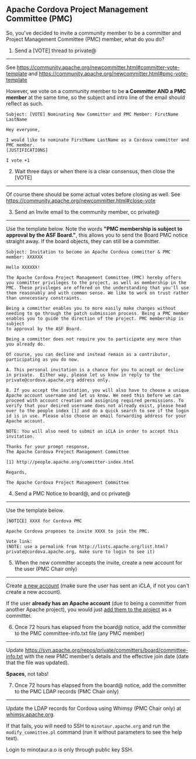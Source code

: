 Apache Cordova Project Management Committee (PMC)
---

So, you've decided to invite a community member to be a committer and Project Management Committee (PMC) member, what do you do?

1. Send a [VOTE] thread to private@
---

See https://community.apache.org/newcommitter.html#committer-vote-template and https://community.apache.org/newcommitter.html#pmc-vote-template

However, we vote on a community member to be **a Committer AND a PMC member** at the same time, so the subject and intro line of the email should reflect as such.



```
Subject: [VOTE] Nominating New Committer and PMC Member: FirstName LastName

Hey everyone,

I would like to nominate FirstName LastName as a Cordova committer and PMC member.
[JUSTIFICATIONS]

I vote +1
```


2. Wait three days or when there is a clear consensus, then close the [VOTE]
---

Of course there should be some actual votes before closing as well. See https://community.apache.org/newcommitter.html#close-vote

3. Send an Invite email to the community member, cc private@
---

Use the template below. Note the words **"PMC membership is subject
to approval by the ASF Board."**, this allows you to send the Board PMC notice straight away. If the board objects, they can still be a committer.

```
Subject: Invitation to become an Apache Cordova committer & PMC member: XXXXXX

Hello XXXXXX!
 
The Apache Cordova Project Management Committee (PMC) hereby offers
you committer privileges to the project, as well as membership in the
PMC. These privileges are offered on the understanding that you'll use
them reasonably and with common sense. We like to work on trust rather
than unnecessary constraints.

Being a committer enables you to more easily make changes without
needing to go through the patch submission process. Being a PMC member
enables you to guide the direction of the project. PMC membership is subject
to approval by the ASF Board.

Being a committer does not require you to participate any more than
you already do.

Of course, you can decline and instead remain as a contributor,
participating as you do now.

A. This personal invitation is a chance for you to accept or decline
in private.  Either way, please let us know in reply to the
private@cordova.apache.org address only.

B. If you accept the invitation, you will also have to choose a unique
Apache account username and let us know. We need this before we can
proceed with account creation and assigning required permissions. To
verify that your desired username does not already exist, please head
over to the people index [1] and do a quick search to see if the login
id is in use. Please also choose an email forwarding address for your
Apache account.

NOTE: You will also need to submit an iCLA in order to accept this invitation.

Thanks for your prompt response,
The Apache Cordova Project Management Committee

[1] http://people.apache.org/committer-index.html

Regards,

The Apache Cordova Project Management Committee
```

4. Send a PMC Notice to board@, and cc private@
---

Use the template below. 

```
[NOTICE] XXXX for Cordova PMC

Apache Cordova proposes to invite XXXX to join the PMC.

Vote link:  
(NOTE: use a permalink from http://lists.apache.org/list.html?private@cordova.apache.org, make sure to login to see it)
```

5. When the new committer accepts the invite, create a new account for the user (PMC Chair only)
---

Create [a new account](https://id.apache.org/acreq/) (make sure the user has sent an iCLA, if not you can't create a new account).

If the user **already has an Apache account** (due to being a committer from another Apache project), you would just [add them to the project](https://www.apache.org/dev/pmc.html#SVNaccess) as a committer.

6. Once 72 hours has elapsed from the board@ notice, add the committer to the PMC committee-info.txt file (any PMC member)
---

Update https://svn.apache.org/repos/private/committers/board/committee-info.txt with the new PMC member's details and the effective join date (date that the file was updated).

**Spaces**, not tabs!

7. Once 72 hours has elapsed from the board@ notice, add the committer to the PMC LDAP records (PMC Chair only)
---

Update the LDAP records for Cordova using Whimsy (PMC Chair only) at [whimsy.apache.org](https://whimsy.apache.org).

If that fails, you will need to SSH to `minotaur.apache.org` and run the `modify_committee.pl` command (run it without parameters to see the help text).

Login to minotaur.a.o is only through public key SSH.







